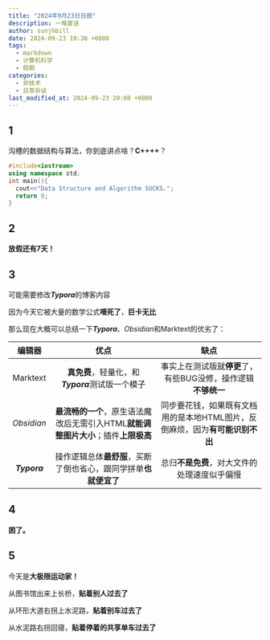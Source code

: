 ```yaml
---
title: "2024年9月23日日报"
description: 一堆废话
author: sunjhbill
date: 2024-09-23 19:30 +0800
tags:
  - markdown
  - 计算机科学
  - 假期
categories:
  - 非技术
  - 日常杂谈
last_modified_at: 2024-09-23 20:00 +0800
---
```


## 1

沟槽的数据结构与算法，你到底讲点啥？**C++++**？

```cpp
#include<iostream>
using namespace std;
int main(){
  cout<<"Data Structure and Algorithm SUCKS.";
  return 0;
}
```

## 2

**放假还有7天！**

## 3

可能需要修改***Typora***的博客内容

因为今天它被大量的数学公式**噎死了**，**巨卡无比**

那么现在大概可以总结一下***Typora***、*Obsidian*和Marktext的优劣了：

| 编辑器          | 优点                                                | 缺点                                         |
|:------------:|:-------------------------------------------------:|:------------------------------------------:|
| Marktext     | **真免费**，轻量化，和***Typora***测试版一个模子                  | 事实上在测试版就**停更**了，有些BUG没修，操作逻辑**不够统一**       |
| *Obsidian*   | **最流畅的一个**，原生语法魔改后无需引入HTML**就能调整图片大小**；插件**上限极高** | 同步要花钱，如果既有文档用的是本地HTML图片，反倒麻烦，因为**有可能识别不出** |
| ***Typora*** | 操作逻辑总体**最舒服**，买断了倒也省心，跟同学拼单**也就便宜了**              | 总归**不是免费**，对大文件的处理速度似乎偏慢                   |

## 4

**困了。**

## 5

今天是**大极限运动家！**

从图书馆出来上长桥，**贴着别人过去了**

从环形大道右拐上水泥路，**贴着别车过去了**

从水泥路右拐回寝，**贴着停着的共享单车过去了** 
